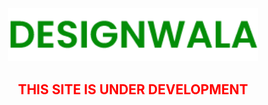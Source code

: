 <p align="center"><a href="https://laravel.com" target="_blank"><img src="public/_assets/_guest/img/DESIGNWALA.png" width="400"></a></p>

## <p align="center" style="color:red; text-transform: uppercase">This site is under development</p>
